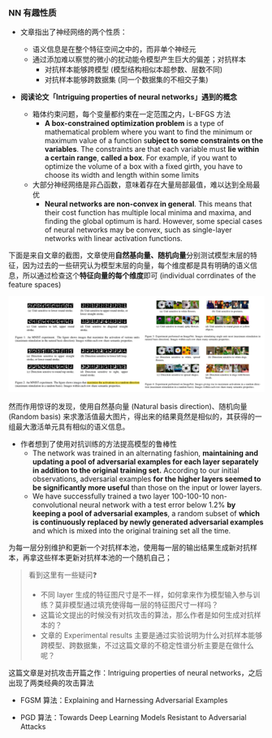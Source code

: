 ### NN 有趣性质

- 文章指出了神经网络的两个性质：
  - 语义信息是在整个特征空间之中的，而非单个神经元
  - 通过添加难以察觉的微小的扰动能令模型产生巨大的偏差；对抗样本
    - 对抗样本能够跨模型 (模型结构相似本超参数、层数不同)
    - 对抗样本能够跨数据集 (同一个数据集的不相交子集)

- **阅读论文「Intriguing properties of neural networks」遇到的概念**
  - 箱体约束问题，每个变量都约束在一定范围之内，L-BFGS 方法
    - **A box-constrained optimization problem** is a type of mathematical problem where you want to find the minimum or maximum value of a function s**ubject to some constraints on the variables**. The constraints are that each variable must **lie within a certain range**, **called a box**. For example, if you want to optimize the volume of a box with a fixed girth, you have to choose its width and length within some limits
  - 大部分神经网络是非凸函数，意味着存在大量局部最值，难以达到全局最优
    - **Neural networks are non-convex in general**. This means that their cost function has multiple local minima and maxima, and finding the global optimum is hard. However, some special cases of neural networks may be convex, such as single-layer networks with linear activation functions.



下面是来自文章的截图，文章使用**自然基向量、随机向量**分别测试模型末层的特征，因为过去的一些研究认为模型末层的向量，每个维度都是具有明确的语义信息，所以通过检查这个**特征向量的每个维度**即可 (individual corrdinates of the feature spaces) 

![image-20230302161132171](./images/image-20230302161132171.png)

然而作用惊讶的发现，使用自然基向量 (Natural basis direction)、随机向量 (Random basis)  来求激活值最大图片，得出来的结果竟然是相似的，其获得的一组最大激活单元具有相似的语义信息。





- 作者想到了使用对抗训练的方法提高模型的鲁棒性
  - The network was trained in an alternating fashion, **maintaining and updating a pool of adversarial examples for each layer separately in addition to the original training set.** According to our initial observations, adversarial examples **for the higher layers seemed to be significantly more useful** than those on the input or lower layers.
  - We have successfully trained a two layer 100-100-10 non-convolutional neural network with a test error below 1.2% **by keeping a pool of adversarial examples**, a random subset of **which is continuously replaced by newly generated adversarial examples** and which is mixed into the original training set all the time.

为每一层分别维护和更新一个对抗样本池，使用每一层的输出结果生成新对抗样本，再拿这些样本更新对抗样本池的一个随机自己；

> 看到这里有一些疑问❓
>
> - 不同 layer 生成的特征图尺寸是不一样，如何拿来作为模型输入参与训练？莫非模型通过填充使得每一层的特征图尺寸一样吗？
> - 这篇论文提出的时候没有对抗攻击的算法，那么作者是如何生成对抗样本的？
> - 文章的 Experimental results 主要是通过实验说明为什么对抗样本能够跨模型、跨数据集，不过这篇文章的不稳定性谱分析主要是在做什么呢？





这篇文章是对抗攻击开篇之作：Intriguing properties of neural networks，之后出现了两类经典的攻击算法

- FGSM 算法：Explaining and Harnessing Adversarial Examples

- PGD 算法：Towards Deep Learning Models Resistant to Adversarial Attacks